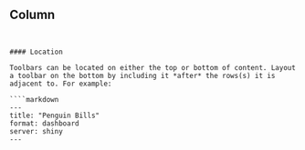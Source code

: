 ## Column

```{python}
```
````

#### Location

Toolbars can be located on either the top or bottom of content. Layout a toolbar on the bottom by including it *after* the rows(s) it is adjacent to. For example:

````markdown
---
title: "Penguin Bills"
format: dashboard
server: shiny
---


